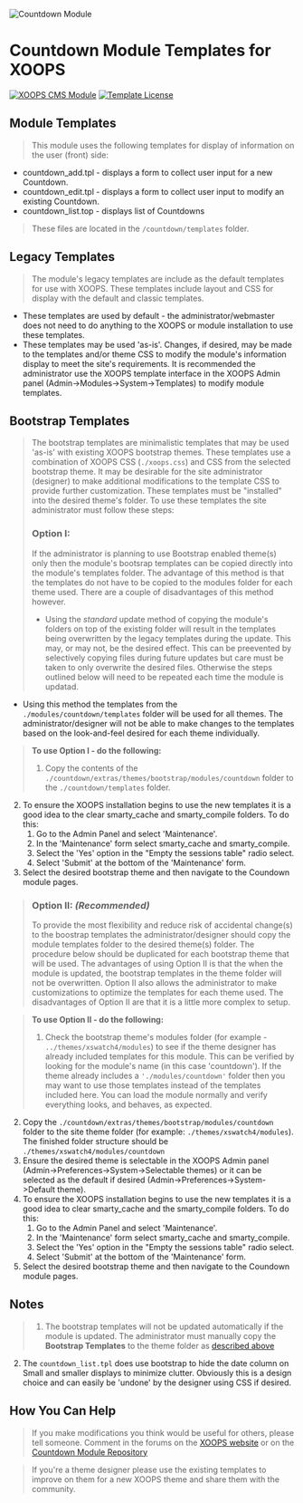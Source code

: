 ![Countdown Module](../assets/images/logoModules.png)
# Countdown Module Templates for XOOPS
[![XOOPS CMS Module](https://img.shields.io/badge/XOOPS%20CMS-Module-blue.svg)](https://xoops.org)
[![Template License](https://img.shields.io/badge/license-CC%20BY-yellowgreen.svg?style=flat)](https://creativecommons.org/licenses/by/4.0/legalcode)

## Module Templates
> This module uses the following templates for display of information on the user (front) side:
* countdown_add.tpl - displays a form to collect user input for a new Countdown.
* countdown_edit.tpl - displays a form to collect user input to modify an existing Countdown.
* countdown_list.top - displays list of Countdowns

> These files are located in the ``/countdown/templates`` folder.

## Legacy Templates
> The module's legacy templates are include as the default templates for use with XOOPS. These templates include layout and CSS for display with the default and classic templates.
* These templates are used by default - the administrator/webmaster does not need to do anything to the XOOPS or module installation to use these templates.
* These templates may be used 'as-is'. Changes, if desired, may be made to the templates and/or theme CSS to modify the module's information display to meet the site's requirements. It is recommended the administrator use the XOOPS template interface in the XOOPS Admin panel (Admin->Modules->System->Templates) to modify module templates.

## <a id="bootstrap"></a>Bootstrap Templates
> The bootstrap templates are minimalistic templates that may be used 'as-is' with existing XOOPS bootstrap themes. These templates use a combination of XOOPS CSS (``./xoops.css``) and CSS from the selected bootstrap theme. It may be desirable for the site administrator (designer) to make additional modifications to the template CSS to provide further customization. These templates must be "installed" into the desired theme's folder. To use these templates the site administrator must follow these steps:
>### Option I:
> If the administrator is planning to use Bootstrap enabled theme(s) only then the module's bootsrap templates can be copied directly into the module's templates folder. The advantage of this method is that the templates do not have to be copied to the modules folder for each theme used. There are a couple of disadvantages of this method however.
>* Using the <i>standard</i> update method of copying the module's folders on top of the existing folder will result in the templates being overwritten by the legacy templates during the update. This may, or may not, be the desired effect. This can be preevented by selectively copying files during future updates but care must be taken to only overwrite the desired files. Otherwise the steps outlined below will need to be repeated each time the module is updatad.
* Using this method the templates from the ``./modules/countdown/templates`` folder will be used for all themes. The administrator/designer will not be able to make changes to the templates based on the look-and-feel desired for each theme individually.
   
>__To use Option I - do the following:__
>1. Copy the contents of the `./countdown/extras/themes/bootstrap/modules/countdown` folder to the `./countdown/templates` folder.
2. To ensure the XOOPS installation begins to use the new templates it is a good idea to the clear smarty_cache and smarty_compile folders. To do this:
    1. Go to the Admin Panel and select 'Maintenance'.
    2. In the 'Maintenance' form select smarty_cache and smarty_compile.
    3. Select the 'Yes' option in the "Empty the sessions table" radio select.
    4. Select 'Submit' at the bottom of the 'Maintenance' form. 
3. Select the desired bootstrap theme and then navigate to the Coundown module pages.

>### Option II: <i>(Recommended)</i>
> To provide the most flexibility and reduce risk of accidental change(s) to the boostrap templates the administrator/designer should copy the module templates folder to the desired theme(s) folder. The procedure below should be duplicated for each bootstrap theme that will be used. The advantages of using Option II is that the when the module is updated, the bootstrap templates in the theme folder will not be overwritten. Option II also allows the administrator to make customizations to optimize the templates for each theme used. The disadvantages of Option II are that it is a little more complex to setup.
 
>__To use Option II - do the following:__
> 1. Check the bootstrap theme's modules folder (for example - ``../themes/xswatch4/modules``) to see if the theme designer has already included templates for this module. This can be verified by looking for the module's name (in this case 'countdown'). If the theme already includes a ``'./modules/countdown'`` folder then you may want to use those templates instead of the templates included here. You can load the module normally and verify everything looks, and behaves, as expected.
2. Copy the ``./countdown/extras/themes/bootstrap/modules/countdown`` folder to the site theme folder (for example: ``./themes/xswatch4/modules``). The finished folder structure should be ``./themes/xswatch4/modules/countdown``
3. Ensure the desired theme is selectable in the XOOPS Admin panel (Admin->Preferences->System->Selectable themes) or it can be selected as the default if desired (Admin->Preferences->System->Default theme).
4. To ensure the XOOPS installation begins to use the new templates it is a good idea to clear smarty_cache and the smarty_compile folders. To do this:
    1. Go to the Admin Panel and select 'Maintenance'.
    2. In the 'Maintenance' form select smarty_cache and smarty_compile.
    3. Select the 'Yes' option in the "Empty the sessions table" radio select.
    4. Select 'Submit' at the bottom of the 'Maintenance' form. 
4. Select the desired bootstrap theme and then navigate to the Coundown module pages.

## Notes
>1. The bootstrap templates will not be updated automatically if the module is updated. The administrator must manually copy the __Bootstrap Templates__  to the theme folder as [described above](#bootstrap)
2. The `countdown_list.tpl` does use bootstrap to hide the date column on Small and smaller displays to minimize clutter. Obviously this is a design choice and can easily be 'undone' by the designer using CSS if desired.  

## How You Can Help
> If you make modifications you think would be useful for others, please tell someone. Comment in the forums on the [XOOPS website](https://xoops.org) or on the [Countdown Module Repository](https://github.com/XoopsModules25x/countdown) 

> If you're a theme designer please use the existing templates to improve on them for a new XOOPS theme and share them with the community.
